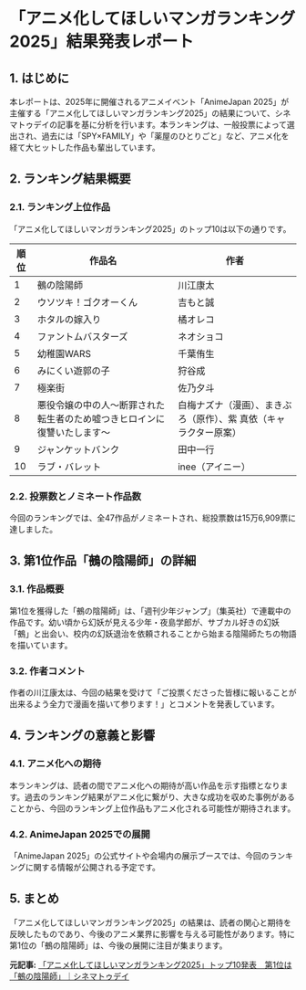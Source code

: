 # 「アニメ化してほしいマンガランキング2025」結果発表レポート

## 1. はじめに

本レポートは、2025年に開催されるアニメイベント「AnimeJapan 2025」が主催する「アニメ化してほしいマンガランキング2025」の結果について、シネマトゥデイの記事を基に分析を行います。本ランキングは、一般投票によって選出され、過去には「SPY×FAMILY」や「薬屋のひとりごと」など、アニメ化を経て大ヒットした作品も輩出しています。

## 2. ランキング結果概要

### 2.1. ランキング上位作品

「アニメ化してほしいマンガランキング2025」のトップ10は以下の通りです。

| 順位 | 作品名 | 作者 |
| ---- | ----------------------------------------------------------------------------------------------------- | -------------- |
| 1 | 鵺の陰陽師 | 川江康太 |
| 2 | ウソツキ！ゴクオーくん | 吉もと誠 |
| 3 | ホタルの嫁入り | 橘オレコ |
| 4 | ファントムバスターズ | ネオショコ |
| 5 | 幼稚園WARS | 千葉侑生 |
| 6 | みにくい遊郭の子 | 狩谷成 |
| 7 | 極楽街 | 佐乃夕斗 |
| 8 | 悪役令嬢の中の人～断罪された転生者のため嘘つきヒロインに復讐いたします～ | 白梅ナズナ（漫画）、まきぶろ（原作）、紫 真依（キャラクター原案） |
| 9 | ジャンケットバンク | 田中一行 |
| 10 | ラブ・バレット | inee（アイニー） |

### 2.2. 投票数とノミネート作品数

今回のランキングでは、全47作品がノミネートされ、総投票数は15万6,909票に達しました。

## 3. 第1位作品「鵺の陰陽師」の詳細

### 3.1. 作品概要

第1位を獲得した「鵺の陰陽師」は、「週刊少年ジャンプ」（集英社）で連載中の作品です。幼い頃から幻妖が見える少年・夜島学郎が、サブカル好きの幻妖「鵺」と出会い、校内の幻妖退治を依頼されることから始まる陰陽師たちの物語を描いています。

### 3.2. 作者コメント

作者の川江康太は、今回の結果を受けて「ご投票くださった皆様に報いることが出来るよう全力で漫画を描いて参ります！」とコメントを発表しています。

## 4. ランキングの意義と影響

### 4.1. アニメ化への期待

本ランキングは、読者の間でアニメ化への期待が高い作品を示す指標となります。過去のランキング結果がアニメ化に繋がり、大きな成功を収めた事例があることから、今回のランキング上位作品もアニメ化される可能性が期待されます。

### 4.2. AnimeJapan 2025での展開

「AnimeJapan 2025」の公式サイトや会場内の展示ブースでは、今回のランキングに関する情報が公開される予定です。

## 5. まとめ

「アニメ化してほしいマンガランキング2025」の結果は、読者の関心と期待を反映したものであり、今後のアニメ業界に影響を与える可能性があります。特に第1位の「鵺の陰陽師」は、今後の展開に注目が集まります。


**元記事:** [「アニメ化してほしいマンガランキング2025」トップ10発表　第1位は「鵺の陰陽師」｜シネマトゥデイ](https://www.cinematoday.jp/news/N0147890)